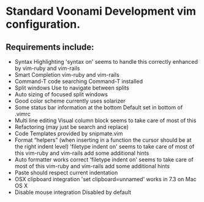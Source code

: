 # Standard Voonami Development vim configuration.

## Requirements include:
* Syntax Highlighting
    'syntax on' seems to handle this correctly
    enhanced by vim-ruby and vim-rails
* Smart Completion
    vim-ruby and vim-rails
* Command-T code searching
    Command-T installed
* Split windows
    Use <c-h><c-j><c-k><c-l> to navigate between splits
* Auto sizing of focused split windows
* Good color scheme
    currently uses solarizer
* Some status bar information at the bottom
    Default set in bottom of .vimrc
* Multi line editing
    Visual column block seems to take care of most of this
* Refactoring (may just be search and replace)
* Code Templates
    provided by snipmate.vim
* Format “helpers” (when inserting in a function the cursor should be at the right indent level)
    'filetype indent on' seems to take care of most of this
    vim-ruby and vim-rails add some additional hints
* Auto formatter works correct
    'filetype indent on' seems to take care of most of this
    vim-ruby and vim-rails add some additional hints
* Paste should respect current indentation
* OSX clipboard integration
    'set clipboard=unnamed' works in 7.3 on Mac OS X
* Disable mouse integration
    Disabled by default
